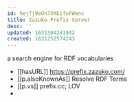 ```yaml
---
id: hejTj9eOn7VXEifxFWens
title: Zazuko Prefix Server
desc: ''
updated: 1631304241942
created: 1631252574243
---
```

a search engine for RDF vocabularies


- [[hasURL]] https://prefix.zazuko.com/
- [[p.alsoKnownAs]] Resolve RDF Terms
- [[p.vs]] prefix.cc; LOV 
- 
